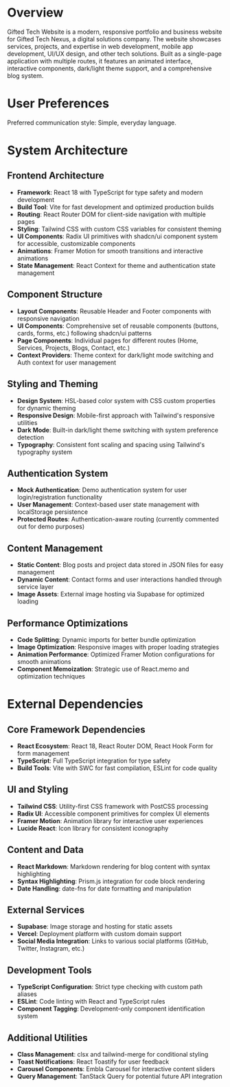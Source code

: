 # Overview

Gifted Tech Website is a modern, responsive portfolio and business website for Gifted Tech Nexus, a digital solutions company. The website showcases services, projects, and expertise in web development, mobile app development, UI/UX design, and other tech solutions. Built as a single-page application with multiple routes, it features an animated interface, interactive components, dark/light theme support, and a comprehensive blog system.

# User Preferences

Preferred communication style: Simple, everyday language.

# System Architecture

## Frontend Architecture
- **Framework**: React 18 with TypeScript for type safety and modern development
- **Build Tool**: Vite for fast development and optimized production builds
- **Routing**: React Router DOM for client-side navigation with multiple pages
- **Styling**: Tailwind CSS with custom CSS variables for consistent theming
- **UI Components**: Radix UI primitives with shadcn/ui component system for accessible, customizable components
- **Animations**: Framer Motion for smooth transitions and interactive animations
- **State Management**: React Context for theme and authentication state management

## Component Structure
- **Layout Components**: Reusable Header and Footer components with responsive navigation
- **UI Components**: Comprehensive set of reusable components (buttons, cards, forms, etc.) following shadcn/ui patterns
- **Page Components**: Individual pages for different routes (Home, Services, Projects, Blogs, Contact, etc.)
- **Context Providers**: Theme context for dark/light mode switching and Auth context for user management

## Styling and Theming
- **Design System**: HSL-based color system with CSS custom properties for dynamic theming
- **Responsive Design**: Mobile-first approach with Tailwind's responsive utilities
- **Dark Mode**: Built-in dark/light theme switching with system preference detection
- **Typography**: Consistent font scaling and spacing using Tailwind's typography system

## Authentication System
- **Mock Authentication**: Demo authentication system for user login/registration functionality
- **User Management**: Context-based user state management with localStorage persistence
- **Protected Routes**: Authentication-aware routing (currently commented out for demo purposes)

## Content Management
- **Static Content**: Blog posts and project data stored in JSON files for easy management
- **Dynamic Content**: Contact forms and user interactions handled through service layer
- **Image Assets**: External image hosting via Supabase for optimized loading

## Performance Optimizations
- **Code Splitting**: Dynamic imports for better bundle optimization
- **Image Optimization**: Responsive images with proper loading strategies
- **Animation Performance**: Optimized Framer Motion configurations for smooth animations
- **Component Memoization**: Strategic use of React.memo and optimization techniques

# External Dependencies

## Core Framework Dependencies
- **React Ecosystem**: React 18, React Router DOM, React Hook Form for form management
- **TypeScript**: Full TypeScript integration for type safety
- **Build Tools**: Vite with SWC for fast compilation, ESLint for code quality

## UI and Styling
- **Tailwind CSS**: Utility-first CSS framework with PostCSS processing
- **Radix UI**: Accessible component primitives for complex UI elements
- **Framer Motion**: Animation library for interactive user experiences
- **Lucide React**: Icon library for consistent iconography

## Content and Data
- **React Markdown**: Markdown rendering for blog content with syntax highlighting
- **Syntax Highlighting**: Prism.js integration for code block rendering
- **Date Handling**: date-fns for date formatting and manipulation

## External Services
- **Supabase**: Image storage and hosting for static assets
- **Vercel**: Deployment platform with custom domain support
- **Social Media Integration**: Links to various social platforms (GitHub, Twitter, Instagram, etc.)

## Development Tools
- **TypeScript Configuration**: Strict type checking with custom path aliases
- **ESLint**: Code linting with React and TypeScript rules
- **Component Tagging**: Development-only component identification system

## Additional Utilities
- **Class Management**: clsx and tailwind-merge for conditional styling
- **Toast Notifications**: React Toastify for user feedback
- **Carousel Components**: Embla Carousel for interactive content sliders
- **Query Management**: TanStack Query for potential future API integration